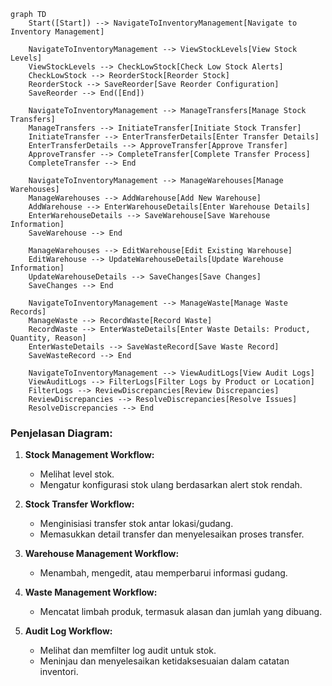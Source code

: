 ```mermaid
graph TD
    Start([Start]) --> NavigateToInventoryManagement[Navigate to Inventory Management]

    NavigateToInventoryManagement --> ViewStockLevels[View Stock Levels]
    ViewStockLevels --> CheckLowStock[Check Low Stock Alerts]
    CheckLowStock --> ReorderStock[Reorder Stock]
    ReorderStock --> SaveReorder[Save Reorder Configuration]
    SaveReorder --> End([End])

    NavigateToInventoryManagement --> ManageTransfers[Manage Stock Transfers]
    ManageTransfers --> InitiateTransfer[Initiate Stock Transfer]
    InitiateTransfer --> EnterTransferDetails[Enter Transfer Details]
    EnterTransferDetails --> ApproveTransfer[Approve Transfer]
    ApproveTransfer --> CompleteTransfer[Complete Transfer Process]
    CompleteTransfer --> End

    NavigateToInventoryManagement --> ManageWarehouses[Manage Warehouses]
    ManageWarehouses --> AddWarehouse[Add New Warehouse]
    AddWarehouse --> EnterWarehouseDetails[Enter Warehouse Details]
    EnterWarehouseDetails --> SaveWarehouse[Save Warehouse Information]
    SaveWarehouse --> End

    ManageWarehouses --> EditWarehouse[Edit Existing Warehouse]
    EditWarehouse --> UpdateWarehouseDetails[Update Warehouse Information]
    UpdateWarehouseDetails --> SaveChanges[Save Changes]
    SaveChanges --> End

    NavigateToInventoryManagement --> ManageWaste[Manage Waste Records]
    ManageWaste --> RecordWaste[Record Waste]
    RecordWaste --> EnterWasteDetails[Enter Waste Details: Product, Quantity, Reason]
    EnterWasteDetails --> SaveWasteRecord[Save Waste Record]
    SaveWasteRecord --> End

    NavigateToInventoryManagement --> ViewAuditLogs[View Audit Logs]
    ViewAuditLogs --> FilterLogs[Filter Logs by Product or Location]
    FilterLogs --> ReviewDiscrepancies[Review Discrepancies]
    ReviewDiscrepancies --> ResolveDiscrepancies[Resolve Issues]
    ResolveDiscrepancies --> End
```


### **Penjelasan Diagram:**
1. **Stock Management Workflow:**
   - Melihat level stok.
   - Mengatur konfigurasi stok ulang berdasarkan alert stok rendah.

2. **Stock Transfer Workflow:**
   - Menginisiasi transfer stok antar lokasi/gudang.
   - Memasukkan detail transfer dan menyelesaikan proses transfer.

3. **Warehouse Management Workflow:**
   - Menambah, mengedit, atau memperbarui informasi gudang.

4. **Waste Management Workflow:**
   - Mencatat limbah produk, termasuk alasan dan jumlah yang dibuang.

5. **Audit Log Workflow:**
   - Melihat dan memfilter log audit untuk stok.
   - Meninjau dan menyelesaikan ketidaksesuaian dalam catatan inventori.
